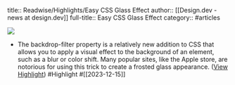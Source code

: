 title:: Readwise/Highlights/Easy CSS Glass Effect
author:: [[Design.dev - news at design.dev]]
full-title:: Easy CSS Glass Effect
category:: #articles


![](https://readwise-assets.s3.amazonaws.com/static/images/article4.6bc1851654a0.png)

- The backdrop-filter property is a relatively new addition to CSS that allows you to apply a visual effect to the background of an element, such as a blur or color shift. Many popular sites, like the Apple store, are notorious for using this trick to create a frosted glass appearance. ([View Highlight](https://read.readwise.io/read/01hhp84c5s88m8da37bkpnrez1)) #Highlight #[[2023-12-15]]